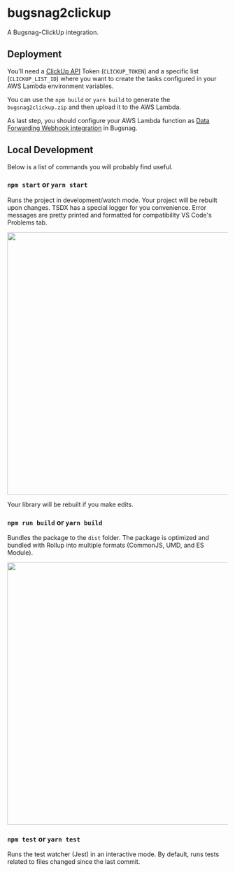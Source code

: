 # bugsnag2clickup

A Bugsnag-ClickUp integration.

## Deployment

You'll need a [ClickUp API](https://clickup.com/api) Token (`CLICKUP_TOKEN`) and a specific list (`CLICKUP_LIST_ID`) where you want to create the tasks configured in your AWS Lambda environment variables.

You can use the `npm build` or `yarn build` to generate the `bugsnag2clickup.zip` and then upload it to the AWS Lambda.

As last step, you should configure your AWS Lambda function as [Data Forwarding Webhook integration](https://docs.bugsnag.com/product/integrations/data-forwarding/webhook/) in Bugsnag.

## Local Development

Below is a list of commands you will probably find useful.

### `npm start` or `yarn start`

Runs the project in development/watch mode. Your project will be rebuilt upon changes. TSDX has a special logger for you convenience. Error messages are pretty printed and formatted for compatibility VS Code's Problems tab.

<img src="https://user-images.githubusercontent.com/4060187/52168303-574d3a00-26f6-11e9-9f3b-71dbec9ebfcb.gif" width="600" />

Your library will be rebuilt if you make edits.

### `npm run build` or `yarn build`

Bundles the package to the `dist` folder.
The package is optimized and bundled with Rollup into multiple formats (CommonJS, UMD, and ES Module).

<img src="https://user-images.githubusercontent.com/4060187/52168322-a98e5b00-26f6-11e9-8cf6-222d716b75ef.gif" width="600" />

### `npm test` or `yarn test`

Runs the test watcher (Jest) in an interactive mode.
By default, runs tests related to files changed since the last commit.
